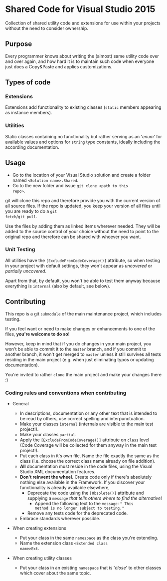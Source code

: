 ﻿# Shared Code for Visual Studio 2015
Collection of shared utility code and extensions for use within your projects without the need to consider ownership.

## Purpose
Every programmer knows about writing the (almost) same utility code over and over again, and how hard it is to
maintain such code when everyone just does a Copy&Paste and applies customizations.

## Types of code

### Extensions
Extensions add functionality to existing classes (<code>static</code> members appearing as instance members).

### Utilities
Static classes containing no functionality but rather serving as an '_enum_' for available values and options for
<code>string</code> type constants, ideally including the according documentation.

## Usage
- Go to the location of your Visual Studio solution and create a folder named <code>\<Solution name>.Shared</code>.
- Go to the new folder and issue <code>git clone \<path to this repo></code>.

git will clone this repo and therefore provide you with the current version of all source files. If the repo is updated,
you keep your version of all files until you are ready to do a <code>git fetch</code>/<code>git pull</code>.

Use the files by adding them as linked items wherever needed. They will be added to the source control of your choice
without the need to point to the original repo and therefore can be shared with whoever you want.

### Unit Testing
All utilities have the <code>[ExcludeFromCodeCoverage()]</code> attribute, so when testing in your project with default
settings, they won't appear as _uncovered_ or _partially uncovered_.

Apart from that, by default, you won't be able to test them anyway because everything is <code>internal</code> (also
by default, see below).

## Contributing
This repo is a git <code>submodule</code> of the main maintenance project, which includes testing.

If you feel want or need to make changes or enhancements to one of the files, __you're welcome to do so__!

However, keep in mind that if you do changes in your main project, you won't be able to commit it to
the <code>master</code> branch, and if you commit to another branch, it won't get merged to <code>master</code>
unless it still survives all tests residing in the main project (e.g. when just eliminating typos or updating
documentation).

You're invited to rather <code>clone</code> the main project and make your changes there :)

### Coding rules and conventions when contributing
- General
  - In descriptions, documentation or any other text that is intended to be read by others, use correct spelling and interpunctuation.
  - Make your classes <code>internal</code> (internals are visible to the main test project!).
  - Make your classes <code>partial</code>.
  - Apply the <code>[ExcludeFromCodeCoverage()]</code> attribute on <code>class</code> level (Code Coverage will be collected for them anyway in the main test project!).
  - Put each class in it's own file. Name the file exactly the same as the class (i.e. choose the correct class name already on file addition).
  - __All__ documentation must reside in the code files, using the Visual Studio XML documentation features.
  - __Don't reinvent the wheel.__ Create code only if there's absolutely nothing else available in the Framework. If you discover your functionality is already available elsewhere,
    - Deprecate the code using the <code>[Obsolete()]</code> attribute and supplying a <code>message</code> _that tells others where to find the alternative_!
      - Append the following text to the <code>message</code>: <code>" This method is no longer subject to testing."</code>
    - Remove any tests code for the deprecated code.
  - Embrace standards wherever possible.

- When creating extensions
  - Put your class in the same <code>namespace</code> as the class you're extending.
  - Name the extension class <code>\<Extended class name>Ext</code>.

- When creating utility classes
  - Put your class in an existing <code>namespace</code> that is '_close_' to other classes which cover about the same topic.
